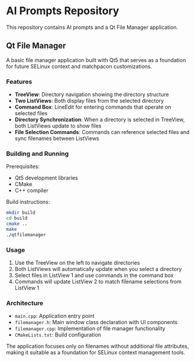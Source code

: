 # AI Prompts Repository

This repository contains AI prompts and a Qt File Manager application.

## Qt File Manager

A basic file manager application built with Qt5 that serves as a foundation for future SELinux context and matchpacon customizations.

### Features

- **TreeView**: Directory navigation showing the directory structure
- **Two ListViews**: Both display files from the selected directory
- **Command Box**: LineEdit for entering commands that operate on selected files
- **Directory Synchronization**: When a directory is selected in TreeView, both ListViews update to show files
- **File Selection Commands**: Commands can reference selected files and sync filenames between ListViews

### Building and Running

Prerequisites:
- Qt5 development libraries
- CMake
- C++ compiler

Build instructions:
```bash
mkdir build
cd build
cmake ..
make
./qtfilemanager
```

### Usage

1. Use the TreeView on the left to navigate directories
2. Both ListViews will automatically update when you select a directory
3. Select files in ListView 1 and use commands in the command box
4. Commands will update ListView 2 to match filename selections from ListView 1

### Architecture

- `main.cpp`: Application entry point
- `filemanager.h`: Main window class declaration with UI components
- `filemanager.cpp`: Implementation of file manager functionality
- `CMakeLists.txt`: Build configuration

The application focuses only on filenames without additional file attributes, making it suitable as a foundation for SELinux context management tools.
